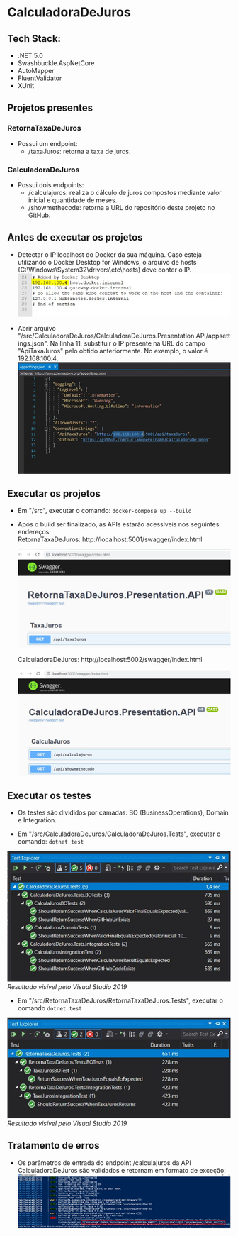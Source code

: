 # CalculadoraDeJuros

## Tech Stack:
- .NET 5.0
- Swashbuckle.AspNetCore
- AutoMapper
- FluentValidator
- XUnit

## Projetos presentes
### RetornaTaxaDeJuros
- Possui um endpoint: 
    - /taxaJuros: retorna a taxa de juros.
### CalculadoraDeJuros
- Possui dois endpoints:
    - /calculajuros: realiza o cálculo de juros compostos mediante valor inicial e quantidade de meses.
    - /showmethecode: retorna a URL do repositório deste projeto no GitHub.

## Antes de executar os projetos
- Detectar o IP localhost do Docker da sua máquina. Caso esteja utilizando o Docker Desktop for Windows, o arquivo de hosts (C:\Windows\System32\drivers\etc\hosts) deve conter o IP.
![host.json](/docs/hosts.JPG)

- Abrir arquivo "/src/CalculadoraDeJuros/CalculadoraDeJuros.Presentation.API/appsettings.json". Na linha 11, substituir o IP presente na URL do campo "ApiTaxaJuros" pelo obtido anteriormente. No exemplo, o valor é 192.168.100.4.
![appsettings.json](/docs/appsettings.JPG)


## Executar os projetos
- Em "/src", executar o comando:
`docker-compose up --build`  

- Após o build ser finalizado, as APIs estarão acessíveis nos seguintes endereços:  
    RetornaTaxaDeJuros: http://localhost:5001/swagger/index.html  

    ![swagger2](/docs/swagger2.JPG)  
    
    CalculadoraDeJuros: http://localhost:5002/swagger/index.html  
    
    ![swagger1](/docs/swagger1.JPG)  

## Executar os testes
- Os testes são divididos por camadas: BO (BusinessOperations), Domain e Integration.

- Em "/src/CalculadoraDeJuros/CalculadoraDeJuros.Tests", executar o comando:
`dotnet test`  

![test1](/docs/test1.JPG)  
_Resultado visível pelo Visual Studio 2019_

- Em "/src/RetornaTaxaDeJuros/RetornaTaxaDeJuros.Tests", executar o comando
`dotnet test`  

![test2](/docs/test2.JPG)  
_Resultado visível pelo Visual Studio 2019_

## Tratamento de erros
- Os parâmetros de entrada do endpoint /calculajuros da API CalculadoraDeJuros são validados e retornam em formato de exceção:
![erro](/docs/erro.JPG)  

